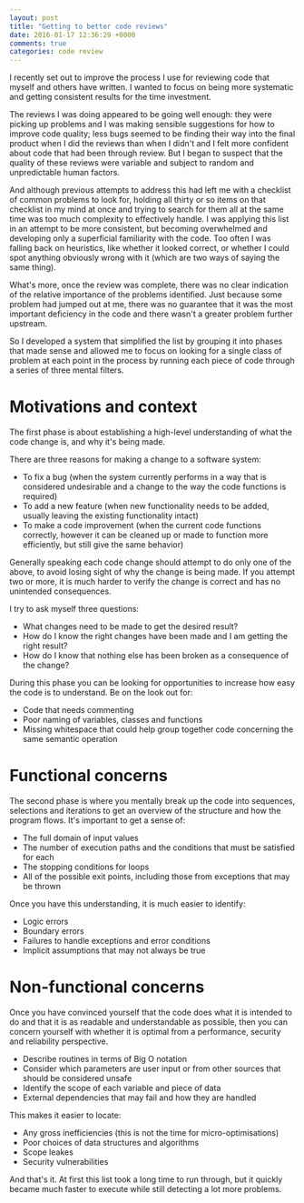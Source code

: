 ```yaml
---
layout: post
title: "Getting to better code reviews"
date: 2016-01-17 12:36:29 +0000
comments: true
categories: code review
---
```


I recently set out to improve the process I use for reviewing code that myself and others have written. I wanted to focus on being more systematic and getting  consistent results for the time investment.

The reviews I was doing appeared to be going well enough: they were picking up problems and I was making sensible suggestions for how to improve code quality; less bugs seemed to be finding their way into the final product when I did the reviews than when I didn't and I felt more confident about code that had been through review. But I began to suspect that the quality of these reviews were variable and subject to random and unpredictable human factors.
<!--more-->

And although previous attempts to address this had left me with a checklist of common problems to look for, holding all thirty or so items on that checklist in my mind at once and trying to search for them all at the same time was too much complexity to effectively handle. I was applying this list in an attempt to be more consistent, but becoming overwhelmed and developing only a superficial familiarity with the code. Too often I was falling back on heuristics, like whether it looked correct, or whether I could spot anything obviously wrong with it (which are two ways of saying the same thing).

What's more, once the review was complete, there was no clear indication of the relative importance of the problems identified. Just because some problem had jumped out at me, there was no guarantee that it was the most important deficiency in the code and there wasn't a greater problem further upstream.

So I developed a system that simplified the list by grouping it into phases that made sense and allowed me to focus on looking for a single class of problem at each point in the process by running each piece of code through a series of three mental filters.

# Motivations and context

The first phase is about establishing a high-level understanding of what the code change is, and why it's being made.

There are three reasons for making a change to a software system:

- To fix a bug (when the system currently performs in a way that is considered undesirable and a change to the way the code functions is required)
- To add a new feature (when new functionality needs to be added, usually leaving the existing functionality intact)
- To make a code improvement (when the current code functions correctly, however it can be cleaned up or made to function more efficiently, but still give the same behavior)

Generally speaking each code change should attempt to do only one of the above, to avoid losing sight of why the change is being made. If you attempt two or more, it is much harder to verify the change is correct and has no unintended consequences.

I try to ask myself three questions:

- What changes need to be made to get the desired result?
- How do I know the right changes have been made and I am getting the right result?
- How do I know that nothing else has been broken as a consequence of the change?

During this phase you can be looking for opportunities to increase how easy the code is to understand. Be on the look out for:

- Code that needs commenting
- Poor naming of variables, classes and functions
- Missing whitespace that could help group together code concerning the same semantic operation

# Functional concerns

The second phase is where you mentally break up the code into sequences, selections and iterations to get an overview of the structure and how the program flows. It's important to get a sense of:

- The full domain of input values
- The number of execution paths and the conditions that must be satisfied for each
- The stopping conditions for loops
- All of the possible exit points, including those from exceptions that may be thrown

Once you have this understanding, it is much easier to identify:

- Logic errors
- Boundary errors
- Failures to handle exceptions and error conditions
- Implicit assumptions that may not always be true

# Non-functional concerns

Once you have convinced yourself that the code does what it is intended to do and that it is as readable and understandable as possible, then you can concern yourself with whether it is optimal from a performance, security and reliability perspective.

- Describe routines in terms of Big O notation
- Consider which parameters are user input or from other sources that should be considered unsafe
- Identify the scope of each variable and piece of data
- External dependencies that may fail and how they are handled

This makes it easier to locate:

- Any gross inefficiencies (this is not the time for micro-optimisations)
- Poor choices of data structures and algorithms
- Scope leakes
- Security vulnerabilities

And that's it. At first this list took a long time to run through, but it quickly became much faster to execute while still detecting a lot more problems.
